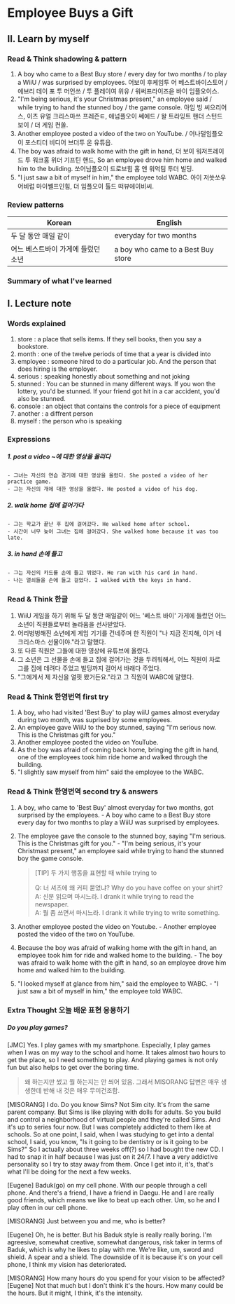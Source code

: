 # Employee Buys a Gift

## II. Learn by myself

### Read & Think shadowing & pattern
1. A boy who came to a Best Buy store / every day for two months / to play a WiiU / was surprised by employees. 어보이 후케임투 어 베스트바이스토어 / 에브리 데이 포 투 머언쓰 / 투 플레이여 위유 / 워써프라이즈읃 바이 임플오이스.
2. "I'm being serious, it's your Christmas present," an employee said / while trying to hand the stunned boy / the game console. 아임 빙 씨으리어스, 이츠 유얼 크리스마쓰 프레즌ㅌ, 애넘플오이 쎄에드 / 왈 트라잉트 핸더 스턴드 보이 / 더 게임 컨쏠.
3. Another employee posted a video of the two on YouTube. / 어나덜임플오이 포스티더 비디어 브더투 온 유튜읍.
4. The boy was afraid to walk home with the gift in hand, 더 보이 워저프레이드 투 워크홈 위더 기프틴 핸드, So an employee drove him home and walked him to the buliding. 쏘어님플오이 드로브힘 홈 앤 워억팀 투더 빌딩.
5. "I just saw a bit of myself in him," the employee told WABC. 아이 저씃쏘우 어비럽 마이쎌프인힘, 더 임플오이 톨드 떠뷰에이비씨.


### Review patterns
Korean | English
--- | ---
두 달 동안 매일 같이 | everyday for two months
어느 베스트바이 가게에 들렀던 소년 | a boy who came to a Best Buy store


### Summary of what I've learned


## I. Lecture note

### Words explained
1. store : a place that sells items. If they sell books, then you say a bookstore.
2. month : one of the twelve periods of time that a year is divided into
3. employee : someone hired to do a particular job. And the person that does hiring is the employer.
4. serious : speaking honestly about something and not joking
5. stunned : You can be stunned in many different ways. If you won the lottery, you'd be stunned. If your friend got hit in a car accident, you'd also be stunned.
6. console : an object that contains the controls for a piece of equipment
7. another : a diffrent person
8. myself : the person who is speaking


### Expressions
##### 1. post a video ~에 대한 영상을 올리다
    - 그녀는 자신의 연습 경기에 대한 영상을 올렸다. She posted a video of her practice game.
    - 그는 자신의 개에 대한 영상을 올렸다. He posted a video of his dog.
##### 2. walk home 집에 걸어가다
    - 그는 학교가 끝난 후 집에 걸어갔다. He walked home after school.
    - 시간이 너무 늦어 그녀는 집에 걸어갔다. She walked home because it was too late.
##### 3. in hand 손에 들고
    - 그는 자신의 카드를 손에 들고 뛰었다. He ran with his card in hand.
    - 나는 열쇠들을 손에 들고 걸었다. I walked with the keys in hand.


### Read & Think 한글
1. WiiU 게임을 하기 위해 두 달 동안 매일같이 어느 '베스트 바이' 가게에 들렀던 어느 소년이 직원들로부터 놀라움을 선사받았다.
2. 어리벙벙해진 소년에게 게임 기기를 건네주며 한 직원이 "나 지금 진지해, 이거 네 크리스마스 선물이야."라고 말했다.
3. 또 다른 직원은 그들에 대한 영상에 유튜브에 올렸다.
4. 그 소년은 그 선물을 손에 들고 집에 걸어가는 것을 두려워해서, 어느 직원이 차로 그를 집에 데려다 주었고 빌딩까지 걸어서 바래다 주었다.
5. "그에게서 제 자신을 얼핏 봤거든요."라고 그 직원이 WABC에 말했다.


### Read & Think 한영번역 first try
1. A boy, who had visited 'Best Buy' to play wiiU games almost everyday during two month, was suprised by some employees.
2. An employee gave WiiU to the boy stunned, saying "I'm serious now. This is the Christmas gift for you."
3. Another employee posted the video on YouTube.
4. As the boy was afraid of coming back home, bringing the gift in hand, one of the employees took him ride home and walked through the building.
5. "I slightly saw myself from him" said the employee to the WABC.


### Read & Think 한영번역 second try & answers
1. A boy, who came to 'Best Buy' almost everyday for two months, got surprised by the employees.
        - A boy who came to a Best Buy store every day for two months to play a WiiU was surprised by employees.
2. The employee gave the console to the stunned boy, saying "I'm serious. This is the Christmas gift for you."
        - "I'm being serious, it's your Christmast present," an employee said while trying to hand the stunned boy the game console.
    > [TIP] 두 가지 행동을 표현할 때 while trying to
    >
    > Q: 너 셔츠에 왜 커피 묻었냐? Why do you have coffee on your shirt?  
    > A: 신문 읽으며 마시느라. I drank it while trying to read the newspaper.  
    > A: 뭘 좀 쓰면서 마시느라. I drank it while trying to write something.

3. Another employee posted the video on Youtube.
        - Another employee posted the video of the two on YouTube.
4. Because the boy was afraid of walking home with the gift in hand, an employee took him for ride and walked home to the building.
        - The boy was afraid to walk home with the gift in hand, so an employee drove him home and walked him to the building.
5. "I looked myself at glance from him," said the employee to WABC.
        - "I just saw a bit of myself in him," the employee told WABC.


### Extra Thought 오늘 배운 표현 응용하기
##### Do you play games?
[JMC] Yes. I play games with my smartphone. Especially, I play games when I was on my way to the school and home. It takes almost two hours to get the place, so I need something to play. And playing games is not only fun but also helps to get over the boring time.
> 왜 하는지만 썼고 뭘 하는지는 안 씌어 있음. 그래서 MISORANG 답변은 매우 생생한데 반해 내 것은 매우 무미건조함.

[MISORANG] I do. Do you know Sims? Not Sim city. It's from the same parent company. But Sims is like playing with dolls for adults. So you build and control a neighborhood of virtual people and they're called Sims. And it's up to series four now. But I was completely addicted to them like at schools.
So at one point, I said, when I was studying to get into a dental school, I said, you know, "Is it going to be dentistry or is it going to be Sims?" So I actually about three weeks off(?) so I had bought the new CD. I had to snap it in half because I was just on it 24/7. I have a very addictive personality so I try to stay away from them. Once I get into it, it's, that's what I'll be doing for the next a few weeks.


[Eugene] Baduk(go) on my cell phone. With our people through a cell phone. And there's a friend, I have a friend in Daegu. He and I are really good friends, which means we like to beat up each other. Um, so he and I play often in our cell phone.

[MISORANG] Just between you and me, who is better?

[Eugene] Oh, he is better. But his Baduk style is really really boring. I'm agreesive, somewhat creative, somewhat dangerous, risk taker in terms of Baduk, which is why he likes to play with me. We're like, um, sword and shield. A spear and a shield. The downside of it is because it's on your cell phone, I think my vision has deteriorated.

[MISORANG] How many hours do you spend for your vision to be affected?
[Eugene] Not that much but I don't think it's the hours. How many could be the hours. But it might, I think, it's the intensity.
